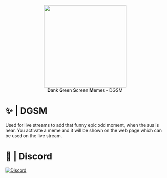 <p align="center">
  <img width="260" src="https://cdn.tolfix.com/images/TX-Small.png">
  <br/>
  <strong>D</strong>ank <strong>G</strong>reen <strong>S</strong>creen <strong>M</strong>emes - DGSM
</p>

# ✨ | DGSM
Used for live streams to add that funny epic xdd moment, when the sus is near. You activate a meme and it will be shown on the web page which can be used on the live stream.

# 🔮 | Discord
[![Discord](https://discord.com/api/guilds/833438897484595230/widget.png?style=banner4)](https://discord.tolfix.com/)
